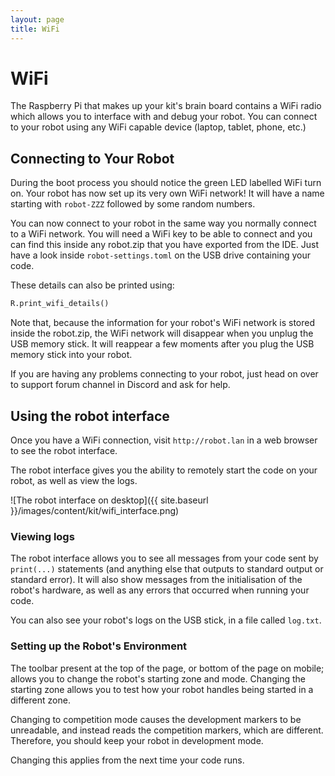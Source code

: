 ```yaml
---
layout: page
title: WiFi
---
```


WiFi
====

The Raspberry Pi that makes up your kit's brain board contains a WiFi radio which allows you to interface with and debug your robot.
You can connect to your robot using any WiFi capable device (laptop, tablet, phone, etc.)

Connecting to Your Robot
------------------------

During the boot process you should notice the green LED labelled WiFi turn on.
Your robot has now set up its very own WiFi network! It will have a name starting with `robot-ZZZ` followed by some random numbers.

You can now connect to your robot in the same way you normally connect to a WiFi network.
You will need a WiFi key to be able to connect and you can find this inside any robot.zip
that you have exported from the IDE. Just have a look inside `robot-settings.toml` on the USB drive containing your code.

These details can also be printed using:
~~~~ python
R.print_wifi_details()
~~~~

Note that, because the information for your robot's WiFi network is stored inside the robot.zip,
the WiFi network will disappear when you unplug the USB memory stick. It will reappear a few moments
after you plug the USB memory stick into your robot.

If you are having any problems connecting to your robot, just head on over to support forum channel in Discord
and ask for help.

Using the robot interface
-------------------------

Once you have a WiFi connection, visit `http://robot.lan` in a web browser to see the robot interface.

The robot interface gives you the ability to remotely start the code on your robot,
as well as view the logs.

![The robot interface on desktop]({{ site.baseurl }}/images/content/kit/wifi_interface.png)

### Viewing logs

The robot interface allows you to see all messages from your code sent by `print(...)`
statements (and anything else that outputs to standard output or standard
error). It will also show messages from the initialisation of the robot's
hardware, as well as any errors that occurred when running your code.

You can also see your robot's logs on the USB stick, in a file called
`log.txt`.

### Setting up the Robot's Environment

The toolbar present at the top of the page, or bottom of the page on mobile; allows you to change the robot's starting zone and mode.
Changing the starting zone allows you to test how your robot handles being started in a
different zone.

Changing to competition mode causes the development markers to be unreadable,
and instead reads the competition markers, which are different. Therefore, you
should keep your robot in development mode.

Changing this applies from the next time your code runs.
